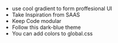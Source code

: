 - use cool gradient to form proffesional UI
- Take Inspiration from SAAS
- Keep Code modular
- Follow this dark-blue theme
- You can add colors to global.css
